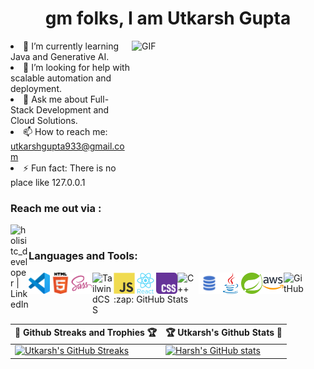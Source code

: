 <h1 align="center">gm folks, I am Utkarsh Gupta </h1>
<img align="right" alt="GIF" src="https://media2.giphy.com/media/gjrYDwbjnK8x36xZIO/giphy.gif?cid=790b76113ec6f004299080f1a0b4518fb9d4cf2a277d4f94&rid=giphy.gif&ct=s" width="310" height="280"/


- 🌱 I’m currently learning Java and Generative AI.
- 🤔 I’m looking for help with scalable automation and deployment.
- 💬 Ask me about Full-Stack Development and Cloud Solutions.
- 📫 How to reach me: utkarshgupta933@gmail.com
- ⚡ Fun fact: There is no place like 127.0.0.1


### Reach me out via :


[<img align="left" alt="holisitc_developer | LinkedIn" width="29px" src="https://raw.githubusercontent.com/rahuldkjain/github-profile-readme-generator/master/src/images/icons/Social/linked-in-alt.svg" />](www.linkedin.com/in/utk2003)

<br />

### Languages and Tools:

[<img align="left" alt="Visual Studio Code" width="34px" src="https://raw.githubusercontent.com/github/explore/80688e429a7d4ef2fca1e82350fe8e3517d3494d/topics/visual-studio-code/visual-studio-code.png" />](https://code.visualstudio.com/download)
[<img align="left" alt="HTML5" width="34px" src="https://raw.githubusercontent.com/github/explore/80688e429a7d4ef2fca1e82350fe8e3517d3494d/topics/html/html.png" />](https://html.com/)
[<img align="left" alt="SCSS" width="34px" src="https://raw.githubusercontent.com/devicons/devicon/master/icons/sass/sass-original.svg"/>](https://sass-lang.com)
[<img align="left" alt="TailwindCSS" width="34px" src="https://upload.wikimedia.org/wikipedia/commons/d/d5/Tailwind_CSS_Logo.svg"/>](https://tailwindcss.com/)
[<img align="left" alt="JavaScript" width="34px" src="https://raw.githubusercontent.com/devicons/devicon/master/icons/javascript/javascript-original.svg"/>](https://javascript.com/)
[<img align="left" alt="React" width="34px" src="https://raw.githubusercontent.com/devicons/devicon/master/icons/react/react-original-wordmark.svg"/>](https://reactjs.org/)
[<img align="left" alt="CSS3" width="34px" src="https://raw.githubusercontent.com/github/explore/80688e429a7d4ef2fca1e82350fe8e3517d3494d/topics/css/css.png" />](https://en.wikipedia.org/wiki/CSS)
[<img align="left" alt="C++" width="34px" src="https://upload.wikimedia.org/wikipedia/commons/1/18/ISO_C%2B%2B_Logo.svg"/>](https://www.cplusplus.com/)
[<img align="left" alt="SQL" width="34px" src="https://raw.githubusercontent.com/github/explore/80688e429a7d4ef2fca1e82350fe8e3517d3494d/topics/sql/sql.png" />](https://www.mysql.com/)
[<img align="left" alt="Java" width="34px" src="https://raw.githubusercontent.com/devicons/devicon/master/icons/java/java-original.svg"/>](https://www.java.com/)
[<img align="left" alt="Spring Boot" width="34px" src="https://raw.githubusercontent.com/devicons/devicon/master/icons/spring/spring-original.svg"/>](https://spring.io/projects/spring-boot)
[<img align="left" alt="AWS" width="34px" src="https://raw.githubusercontent.com/devicons/devicon/master/icons/amazonwebservices/amazonwebservices-original.svg"/>](https://aws.amazon.com/)
[<img align="left" alt="GitHub" width="34px" src="https://cdn4.iconfinder.com/data/icons/iconsimple-logotypes/512/github-512.png" />](https://github.com/)


<br/>
<br/>

<summary>:zap: GitHub Stats</summary>
<br />



|🎯 Github Streaks and Trophies 🏆| 🏆 Utkarsh's Github Stats 🔭|
|----------------------------------|----------------------------|
[![Utkarsh's GitHub Streaks](https://github-readme-streak-stats.herokuapp.com/?user=Utkarsh-UG&theme=midnight-purple&hide_border=true)](https://github.com/Utkarsh-UG)|[![Harsh's GitHub stats](https://github-readme-stats.vercel.app/api?username=Utkarsh-UG&show_icons=true&theme=midnight-purple&hide_title=true)](https://github.com/Utkarsh-UG)|[![Trophies](https://github-profile-trophy.vercel.app/?username=Utkarsh-UG&theme=juicyfresh&margin-w=0&no-frame=false)](https://github.com/Utkarsh-UG)

</p>

<br />





